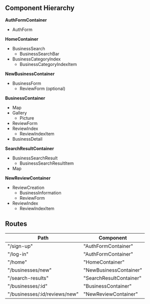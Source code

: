 ## Component Hierarchy

**AuthFormContainer**
- AuthForm

**HomeContainer**
- BusinessSearch
  * BusinessSearchBar
- BusinessCategoryIndex
  * BusinessCategoryIndexItem

**NewBusinessContainer**
- BusinessForm
  - ReviewForm (optional)

**BusinessContainer**
- Map
- Gallery
  * Picture
- ReviewForm
- ReviewIndex
  * ReviewIndexItem
- BusinessDetail

**SearchResultContainer**
- BusinessSearchResult
  * BusinessSearchResultItem
- Map

**NewReviewContainer**
- ReviewCreation
  * BusinessInformation
  * ReviewForm
- ReviewIndex
  * ReviewIndexItem

## Routes

|Path   | Component   |
|-------|-------------|
| "/sign-up" | "AuthFormContainer" |
| "/log-in" | "AuthFormContainer" |
| "/home" | "HomeContainer" |
| "/businesses/new" | "NewBusinessContainer" |
| "/search-results" | "SearchResultContainer" |
| "/businesses/:id" | "BusinessContainer" |
| "/businesses/:id/reviews/new" | "NewReviewContainer" |
